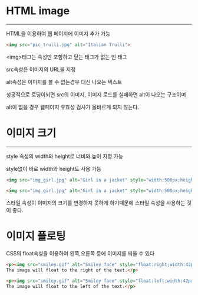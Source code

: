# HTML image
-------------

HTML을 이용하여 웹 페이지에 이미지 추가 가능

```html
<img src="pic_trulli.jpg" alt="Italian Trulli">
```

\<img>태그는 속성만 포함하고 닫는 태그가 없는 빈 태그

src속성은 이미지의 URL을 지정

alt속성은 이미지를 볼 수 없는경우 대신 나오는 텍스트

성공적으로 로딩이되면 src의 이미지, 이미지 로드를 실패하면 alt이 나오는 구조이며

alt이 없을 경우 웹페이지 유효성 검사가 올바르게 되지 않는다. 

# 이미지 크기
----------------

style 속성의 width와 height로 너비와 높이 지정 가능

style없이 바로 width와 height도 사용 가능

```html
<img src="img_girl.jpg" alt="Girl in a jacket" style="width:500px;height:600px;">

<img src="img_girl.jpg" alt="Girl in a jacket" style="width:500px;height:600px;">
```

스타일 속성이 이미지의 크기를 변경하지 못하게 하기때문에 스타일 속성을 사용하는 것이 좋다.

# 이미지 플로팅

CSS의 float속성을 이용하여 왼쪽,오른쪽 등에 이미지를 띄울 수 있다

```html
<p><img src="smiley.gif" alt="Smiley face" style="float:right;width:42px;height:42px;">
The image will float to the right of the text.</p>

<p><img src="smiley.gif" alt="Smiley face" style="float:left;width:42px;height:42px;">
The image will float to the left of the text.</p>
```
